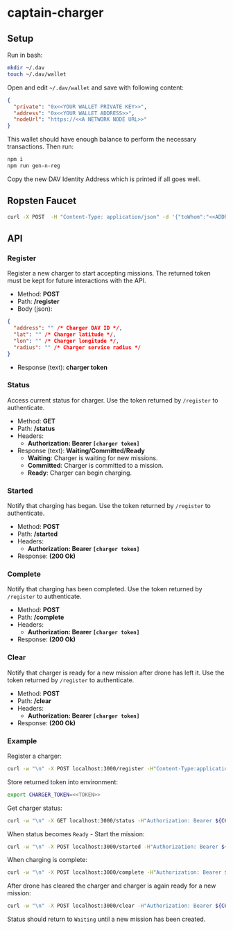 # captain-charger

## Setup

Run in bash:

```bash
mkdir ~/.dav
touch ~/.dav/wallet
```

Open and edit `~/.dav/wallet` and save with following content:

```json
{
  "private": "0x<<YOUR WALLET PRIVATE KEY>>",
  "address": "0x<<YOUR WALLET ADDRESS>>",
  "nodeUrl": "https://<<A NETWORK NODE URL>>"
}
```

This wallet should have enough balance to perform the necessary transactions.
Then run:

```bash
npm i
npm run gen-n-reg
```

Copy the new DAV Identity Address which is printed if all goes well.

## Ropsten Faucet

```bash
curl -X POST  -H "Content-Type: application/json" -d '{"toWhom":"<<ADDRESS>>"}' https://ropsten.faucet.b9lab.com/tap
```

## API

### Register

Register a new charger to start accepting missions.
The returned token must be kept for future interactions with the API.

- Method: **POST**
- Path: **/register**
- Body (json):

```json
{
  "address": "" /* Charger DAV ID */,
  "lat": "" /* Charger latitude */,
  "lon": "" /* Charger longitude */,
  "radius": "" /* Charger service radius */
}
```

- Response (text): **charger token**

### Status

Access current status for charger. Use the token returned by `/register` to authenticate.

- Method: **GET**
- Path: **/status**
- Headers:
  - **Authorization: Bearer `[charger token]`**
- Response (text): **Waiting/Committed/Ready**
  - **Waiting**: Charger is waiting for new missions.
  - **Committed**: Charger is committed to a mission.
  - **Ready**: Charger can begin charging.

### Started

Notify that charging has began. Use the token returned by `/register` to authenticate.

- Method: **POST**
- Path: **/started**
- Headers:
  - **Authorization: Bearer `[charger token]`**
- Response: **(200 Ok)**

### Complete

Notify that charging has been completed. Use the token returned by `/register` to authenticate.

- Method: **POST**
- Path: **/complete**
- Headers:
  - **Authorization: Bearer `[charger token]`**
- Response: **(200 Ok)**

### Clear

Notify that charger is ready for a new mission after drone has left it. Use the token returned by `/register` to authenticate.

- Method: **POST**
- Path: **/clear**
- Headers:
  - **Authorization: Bearer `[charger token]`**
- Response: **(200 Ok)**

### Example

Register a charger:

```bash
curl -w "\n" -X POST localhost:3000/register -H"Content-Type:application/json" -d'{"address":"0x8B22d48bd7fFBcE764c60AE2a78128427973DAdB","lat":"32.050382","lon":"34.766149","radius":"1000"}'
```

Store returned token into environment:

```bash
export CHARGER_TOKEN=<<TOKEN>>
```

Get charger status:

```bash
curl -w "\n" -X GET localhost:3000/status -H"Authorization: Bearer ${CHARGER_TOKEN}"
```

When status becomes `Ready` - Start the mission:

```bash
curl -w "\n" -X POST localhost:3000/started -H"Authorization: Bearer ${CHARGER_TOKEN}"
```

When charging is complete:

```bash
curl -w "\n" -X POST localhost:3000/complete -H"Authorization: Bearer ${CHARGER_TOKEN}"
```

After drone has cleared the charger and charger is again ready for a new mission:

```bash
curl -w "\n" -X POST localhost:3000/clear -H"Authorization: Bearer ${CHARGER_TOKEN}"
```

Status should return to `Waiting` until a new mission has been created.
